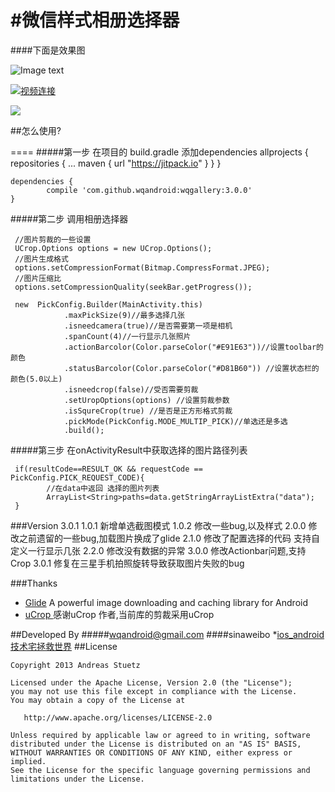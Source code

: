 #微信样式相册选择器
=====

####下面是效果图

![Image text](https://github.com/wqandroid/wqgallery/raw/dev/app/screenshort/wqgallert.gif)

[![视频连接](https://github.com/wqandroid/wqgallery/raw/dev/app/screenshort/Screenshot_20161.png)](https://youtu.be/uZE2kVCwJxg)

[![](https://jitpack.io/v/wqandroid/wqgallery.svg)](https://jitpack.io/#wqandroid/wqgallery)

##怎么使用?

====
#####第一步 在项目的 build.gradle 添加dependencies
    allprojects {
    		repositories {
    			...
    			maven { url "https://jitpack.io" }
    		}
    	}

    dependencies {
   	        compile 'com.github.wqandroid:wqgallery:3.0.0'
   	}

#####第二步 调用相册选择器

     //图片剪裁的一些设置
     UCrop.Options options = new UCrop.Options();
     //图片生成格式
     options.setCompressionFormat(Bitmap.CompressFormat.JPEG);
     //图片压缩比
     options.setCompressionQuality(seekBar.getProgress());

     new  PickConfig.Builder(MainActivity.this)
                .maxPickSize(9)//最多选择几张
                .isneedcamera(true)//是否需要第一项是相机
                .spanCount(4)//一行显示几张照片
                .actionBarcolor(Color.parseColor("#E91E63"))//设置toolbar的颜色
                .statusBarcolor(Color.parseColor("#D81B60")) //设置状态栏的颜色(5.0以上)
                .isneedcrop(false)//受否需要剪裁
                .setUropOptions(options) //设置剪裁参数
                .isSqureCrop(true) //是否是正方形格式剪裁
                .pickMode(PickConfig.MODE_MULTIP_PICK)//单选还是多选
                .build();

      
      
   
#####第三步 在onActivityResult中获取选择的图片路径列表

     if(resultCode==RESULT_OK && requestCode == PickConfig.PICK_REQUEST_CODE){
            //在data中返回 选择的图片列表
            ArrayList<String>paths=data.getStringArrayListExtra("data");
     }





###Version 3.0.1
     1.0.1 新增单选截图模式
     1.0.2 修改一些bug,以及样式
     2.0.0 修改之前遗留的一些bug,加载图片换成了glide
     2.1.0 修改了配置选择的代码 支持自定义一行显示几张
     2.2.0 修改没有数据的异常
     3.0.0 修改Actionbar问题,支持Crop
     3.0.1 修复在三星手机拍照旋转导致获取图片失败的bug

###Thanks
  * [Glide](https://github.com/bumptech/glide) A powerful image downloading and caching library for Android
  * [uCrop ](https://github.com/Yalantis/uCrop) 感谢uCrop 作者,当前库的剪裁采用uCrop

##Developed By
#####wqandroid@gmail.com
####sinaweibo *[ios_android技术宅拯救世界](http://weibo.com/2407182217/profile?rightmod=1&wvr=6&mod=personinfo) 
##License

    Copyright 2013 Andreas Stuetz

    Licensed under the Apache License, Version 2.0 (the "License");
    you may not use this file except in compliance with the License.
    You may obtain a copy of the License at

       http://www.apache.org/licenses/LICENSE-2.0

    Unless required by applicable law or agreed to in writing, software
    distributed under the License is distributed on an "AS IS" BASIS,
    WITHOUT WARRANTIES OR CONDITIONS OF ANY KIND, either express or implied.
    See the License for the specific language governing permissions and
    limitations under the License.
